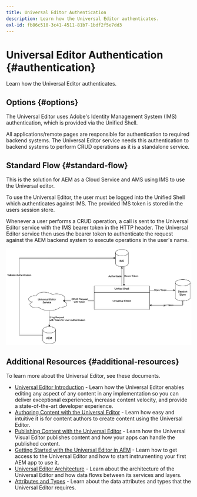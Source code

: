 ```yaml
---
title: Universal Editor Authentication
description: Learn how the Universal Editor authenticates.
exl-id: fb86c510-3c41-4511-81b7-1bdf2f5e7dd3
---
```

# Universal Editor Authentication {#authentication}

Learn how the Universal Editor authenticates.

## Options {#options}

The Universal Editor uses Adobe's Identity Management System (IMS) authentication, which is provided via the Unified Shell.

All applications/remote pages are responsible for authentication to required backend systems. The Universal Editor service needs this authentication to backend systems to perform CRUD operations as it is a standalone service.

## Standard Flow {#standard-flow}

This is the solution for AEM as a Cloud Service and AMS using IMS to use the Universal editor.

To use the Universal Editor, the user must be logged into the Unified Shell which authenticates against IMS. The provided IMS token is stored in the users session store.

Whenever a user performs a CRUD operation, a call is sent to the Universal Editor service with the IMS bearer token in the HTTP header. The Universal Editor service then uses the bearer token to authenticate the request against the AEM backend system to execute operations in the user's name.

![Standard authentication flow](assets/standard-flow.png)

## Additional Resources {#additional-resources}

To learn more about the Universal Editor, see these documents.

* [Universal Editor Introduction](introduction.md) - Learn how the Universal Editor enables editing any aspect of any content in any implementation so you can deliver exceptional experiences, increase content velocity, and provide a state-of-the-art developer experience.
* [Authoring Content with the Universal Editor](authoring.md) - Learn how easy and intuitive it is for content authors to create content using the Universal Editor.
* [Publishing Content with the Universal Editor](publishing.md) - Learn how the Universal Visual Editor publishes content and how your apps can handle the published content.
* [Getting Started with the Universal Editor in AEM](getting-started.md) - Learn how to get access to the Universal Editor and how to start instrumenting your first AEM app to use it.
* [Universal Editor Architecture](architecture.md) - Learn about the architecture of the Universal Editor and how data flows between its services and layers.
* [Attributes and Types](attributes-types.md) - Learn about the data attributes and types that the Universal Editor requires.
